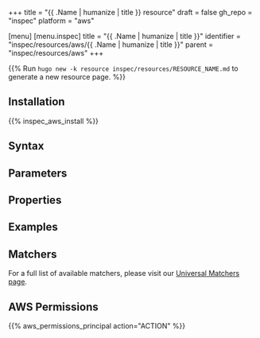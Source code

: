 +++
title = "{{ .Name | humanize | title }} resource"
draft = false
gh_repo = "inspec"
platform = "aws"

[menu]
  [menu.inspec]
    title = "{{ .Name | humanize | title }}"
    identifier = "inspec/resources/aws/{{ .Name | humanize | title }}"
    parent = "inspec/resources/aws"
+++

{{% Run `hugo new -k resource inspec/resources/RESOURCE_NAME.md` to generate a new resource page. %}}

## Installation

{{% inspec_aws_install %}}

## Syntax

## Parameters

## Properties

## Examples

## Matchers

For a full list of available matchers, please visit our [Universal Matchers page](https://docs.chef.io/inspec/matchers/).

## AWS Permissions

{{% aws_permissions_principal action="ACTION" %}}
